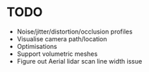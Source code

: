 # TODO

- Noise/jitter/distortion/occlusion profiles
- Visualise camera path/location
- Optimisations
- Support volumetric meshes
- Figure out Aerial lidar scan line width issue
